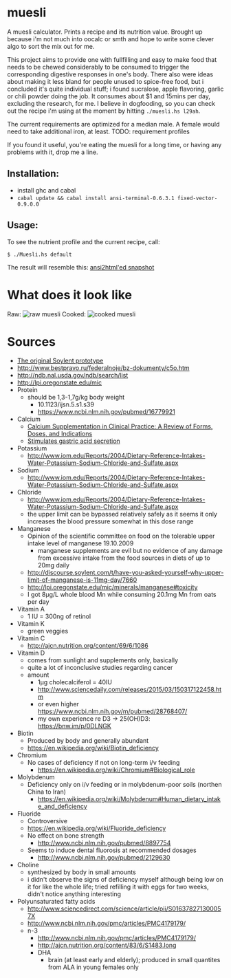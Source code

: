 # muesli

A muesli calculator. Prints a recipe and its nutrition value. Brought up because i'm not much into oocalc or smth and hope to write some clever algo to sort the mix out for me.

This project aims to provide one with fullfilling and easy to make food that needs to be chewed considerably to be consumed to trigger the corresponding digestive responses in one's body. There also were ideas about making it less bland for people unused to spice-free food, but i concluded it's quite individual stuff; i found sucralose, apple flavoring, garlic or chili powder doing the job. It consumes about $1 and 15mins per day, excluding the research, for me. I believe in dogfooding, so you can check out the recipe i'm using at the moment by hitting `./muesli.hs l29ah`.

The current requirements are optimized for a median male. A female would need to take additional iron, at least. TODO: requirement profiles

If you found it useful, you're eating the muesli for a long time, or having any problems with it, drop me a line.

## Installation:

* install ghc and cabal
* `cabal update && cabal install ansi-terminal-0.6.3.1 fixed-vector-0.9.0.0`

## Usage:

To see the nutrient profile and the current recipe, call:


```
$ ./Muesli.hs default
```

The result will resemble this: [ansi2html'ed snapshot](https://dump.bitcheese.net/files/cacobil/muesli-example.html)

# What does it look like

Raw:
![raw muesli](https://dump.bitcheese.net/files/syjinyr/a.jpeg)
Cooked:
![cooked muesli](https://dump.bitcheese.net/files/wucurif/b.jpeg)

# Sources
* [The original Soylent prototype](https://web.archive.org/web/20170305070025/http://robrhinehart.com/?p=424)
* http://www.bestpravo.ru/federalnoje/bz-dokumenty/c5o.htm
* http://ndb.nal.usda.gov/ndb/search/list
* http://lpi.oregonstate.edu/mic
* Protein
  * should be 1,3-1,7g/kg body weight
    * 10.1123/ijsn.5.s1.s39
    * https://www.ncbi.nlm.nih.gov/pubmed/16779921
* Calcium
  * [Calcium Supplementation in Clinical Practice: A Review of Forms, Doses, and Indications](http://ncp.sagepub.com/content/22/3/286.long)
  * [Stimulates gastric acid secretion](http://www.ncbi.nlm.nih.gov/pmc/articles/PMC1411522/)
* Potassium
  * http://www.iom.edu/Reports/2004/Dietary-Reference-Intakes-Water-Potassium-Sodium-Chloride-and-Sulfate.aspx
* Sodium
  * http://www.iom.edu/Reports/2004/Dietary-Reference-Intakes-Water-Potassium-Sodium-Chloride-and-Sulfate.aspx
* Chloride
  * http://www.iom.edu/Reports/2004/Dietary-Reference-Intakes-Water-Potassium-Sodium-Chloride-and-Sulfate.aspx
  * the upper limit can be bypassed relatively safely as it seems it only increases the blood pressure somewhat in this dose range
* Manganese
  * Opinion of the scientific committee on food on the tolerable upper intake level of manganese 19.10.2009
    * manganese supplements are evil but no evidence of any damage from excessive intake from the food sources in diets of up to 20mg daily
  * http://discourse.soylent.com/t/have-you-asked-yourself-why-upper-limit-of-manganese-is-11mg-day/7660
  * http://lpi.oregonstate.edu/mic/minerals/manganese#toxicity
  * I got 8µg/L whole blood Mn while consuming 20.1mg Mn from oats per day
* Vitamin A
  * 1 IU = 300ng of retinol
* Vitamin K
  * green veggies
* Vitamin C
  * http://ajcn.nutrition.org/content/69/6/1086
* Vitamin D
  * comes from sunlight and supplements only, basically
  * quite a lot of inconclusive studies regarding cancer
  * amount
    * 1µg cholecalciferol = 40IU
    * http://www.sciencedaily.com/releases/2015/03/150317122458.htm
    * or even higher https://www.ncbi.nlm.nih.gov/m/pubmed/28768407/
    * my own experience re D3 -> 25(OH)D3: https://bnw.im/p/0DLNGK
* Biotin
  * Produced by body and generally abundant
  * https://en.wikipedia.org/wiki/Biotin_deficiency
* Chromium
  * No cases of deficiency if not on long-term i/v feeding
    * https://en.wikipedia.org/wiki/Chromium#Biological_role
* Molybdenum
  * Deficiency only on i/v feeding or in molybdenum-poor soils (northen China to Iran)
    * https://en.wikipedia.org/wiki/Molybdenum#Human_dietary_intake_and_deficiency
* Fluoride
  * Controversive
  * https://en.wikipedia.org/wiki/Fluoride_deficiency
  * No effect on bone strength
    * http://www.ncbi.nlm.nih.gov/pubmed/8897754
  * Seems to induce dental fluorosis at recommended dosages
    * http://www.ncbi.nlm.nih.gov/pubmed/2129630
* Choline
  * synthesized by body in small amounts
  * i didn't observe the signs of deficiency myself although being low on it for like the whole life; tried refilling it with eggs for two weeks, didn't notice anything interesting
* Polyunsaturated fatty acids
  * http://www.sciencedirect.com/science/article/pii/S016378271300057X
  * http://www.ncbi.nlm.nih.gov/pmc/articles/PMC4179179/
  * n-3
    * http://www.ncbi.nlm.nih.gov/pmc/articles/PMC4179179/
    * http://ajcn.nutrition.org/content/83/6/S1483.long
    * DHA
      * brain (at least early and elderly); produced in small quantites from ALA in young females only
